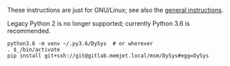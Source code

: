 These instructions are just for GNU/Linux; see also the [general
instructions](./README.md).

Legacy Python 2 is no longer supported; currently Python 3.6 is
recommended.

```shell
python3.6 -m venv ~/.py3.6/DySys  # or wherever
. $_/bin/activate
pip install git+ssh://git@gitlab.memjet.local/msm/DySys#egg=DySys
```
